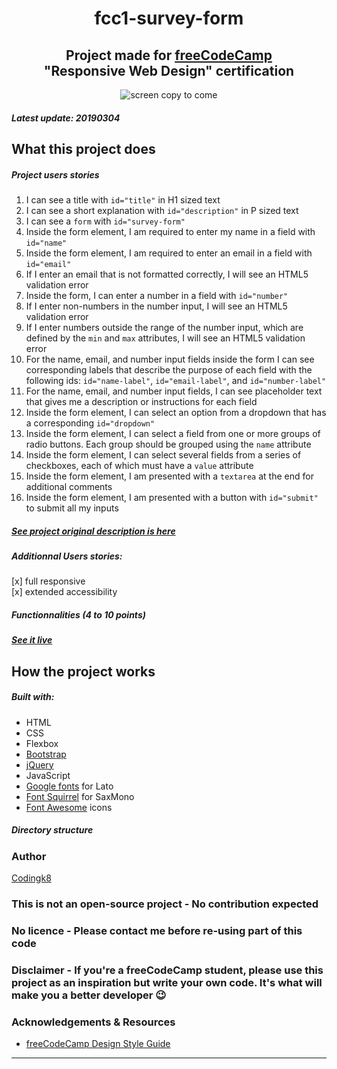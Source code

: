 <h1 align="center">fcc1-survey-form</h1>

<h2 align="center">Project made for <a href="https://www.freecodecamp.org/">freeCodeCamp</a><br>"Responsive Web Design" certification</h2>


<p align="center"><img src="https://bigimage.png" alt="screen copy to come")</p>


##### Latest update: 20190304

## What this project does

##### Project users stories

1. I can see a title with `id="title"` in H1 sized text
1. I can see a short explanation with `id="description"` in P sized text
1. I can see a `form` with `id="survey-form"`
1. Inside the form element, I am required to enter my name in a field with `id="name"`
1. Inside the form element, I am required to enter an email in a field with `id="email"`
1. If I enter an email that is not formatted correctly, I will see an HTML5 validation error
1. Inside the form, I can enter a number in a field with `id="number"`
1. If I enter non-numbers in the number input, I will see an HTML5 validation error
1. If I enter numbers outside the range of the number input, which are defined by the `min` and `max` attributes, I will see an HTML5 validation error
1. For the name, email, and number input fields inside the form I can see corresponding labels that describe the purpose of each field with the following ids: `id="name-label"`, `id="email-label"`, and `id="number-label"`
1. For the name, email, and number input fields, I can see placeholder text that gives me a description or instructions for each field
1. Inside the form element, I can select an option from a dropdown that has a corresponding `id="dropdown"`
1. Inside the form element, I can select a field from one or more groups of radio buttons. Each group should be grouped using the `name` attribute
1. Inside the form element, I can select several fields from a series of checkboxes, each of which must have a `value` attribute
1. Inside the form element, I am presented with a `textarea` at the end for additional comments
1. Inside the form element, I am presented with a button with `id="submit"` to submit all my inputs

##### [See project original description is here](https://learn.freecodecamp.org/responsive-web-design/responsive-web-design-projects/build-a-survey-form)

##### Additionnal Users stories: 
[x] full responsive  
[x] extended accessibility

##### Functionnalities (4 to 10 points)

##### [See it live](#)

## How the project works

##### Built with:
* HTML
* CSS
* Flexbox
* [Bootstrap](https://getbootstrap.com/)
* [jQuery](#)
* JavaScript
* [Google fonts](https://fonts.google.com/) for Lato
* [Font Squirrel](https://www.fontsquirrel.com/) for SaxMono
* [Font Awesome](https://fontawesome.com/) icons

##### Directory structure

### Author

[Codingk8](https://github.com/codingk8)

### This is not an open-source project - No contribution expected

### No licence - Please contact me before re-using part of this code

### Disclaimer - If you're a freeCodeCamp student, please use this project as an inspiration but write your own code. It's what will make you a better developer :wink:

### Acknowledgements & Resources

* [freeCodeCamp Design Style Guide](https://design-style-guide.freecodecamp.org/)

---
